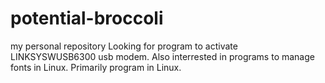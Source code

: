 # potential-broccoli
my personal repository
Looking for program to activate LINKSYSWUSB6300 usb modem. Also interrested in programs to manage fonts in Linux. Primarily program in Linux.
